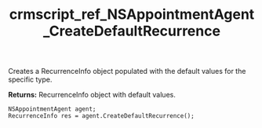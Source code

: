 ﻿---
title: crmscript_ref_NSAppointmentAgent_CreateDefaultRecurrence
description: RecurrenceInfo CreateDefaultRecurrence()
intellisense: NSAppointmentAgent.CreateDefaultRecurrence
keywords: NSAppointmentAgent,CreateDefaultRecurrence
so.topic: reference
---

Creates a RecurrenceInfo object populated with the default values for the specific type.


**Returns:** RecurrenceInfo object with default values.

```crmscript
NSAppointmentAgent agent;
RecurrenceInfo res = agent.CreateDefaultRecurrence();
```

